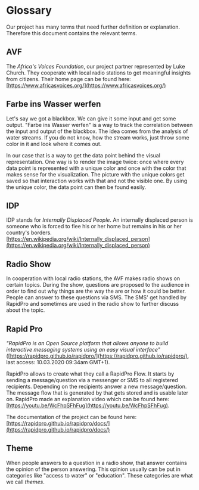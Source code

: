# Glossary

Our project has many terms that need further definition or explanation. Therefore this document contains the relevant terms.

## AVF

The _Africa's Voices Foundation_, our project partner represented by Luke Church. They cooperate with local radio stations to get meaningful insights from citizens. Their home page can be found here: [https://www.africasvoices.org/](https://www.africasvoices.org/)

## Farbe ins Wasser werfen

Let's say we got a blackbox. We can give it some input and get some output. "Farbe ins Wasser werfen" is a way to track the correlation between the input and output of the blackbox. The idea comes from the analysis of water streams. If you do not know, how the stream works, just throw some color in it and look where it comes out. 

In our case that is a way to get the data point behind the visual representation. One way is to render the image twice: once where every data point is represented with a unique color and once with the color that makes sense for the visualization. The picture with the unique colors get saved so that interaction works with that and not the visible one. By using the unique color, the data point can then be found easily.

## IDP

IDP stands for _Internally Displaced People_. An internally displaced person is someone who is forced to flee his or her home but remains in his or her country's borders. [https://en.wikipedia.org/wiki/Internally_displaced_person](https://en.wikipedia.org/wiki/Internally_displaced_person)

## Radio Show

In cooperation with local radio stations, the AVF makes radio shows on certain topics. During the show, questions are proposed to the audience in order to find out why things are the way the are or how it could be better. People can answer to these questions via SMS. The SMS' get handled by RapidPro and sometimes are used in the radio show to further discuss about the topic.

## Rapid Pro

_"RapidPro is an Open Source platform that allows anyone to build interactive messaging systems using an easy visual interface"_ ([https://rapidpro.github.io/rapidpro/](https://rapidpro.github.io/rapidpro/), last access: 10.03.2020 09:34am GMT+1). 

RapidPro allows to create what they call a RapidPro Flow. It starts by sending a message/question via a messenger or SMS to all registered recipients. Depending on the recipients answer a new message/question. The message flow that is generated by that gets stored and is usable later on. RapidPro made an explanation video which can be found here: [https://youtu.be/WcFhpSFhFug](https://youtu.be/WcFhpSFhFug).

The documentation of the project can be found here: [https://rapidpro.github.io/rapidpro/docs/](https://rapidpro.github.io/rapidpro/docs/)

## Theme

When people answers to a question in a radio show, that answer contains the opinion of the person answering. This opinion usually can be put in categories like "access to water" or "education". These categories are what we call _themes_.